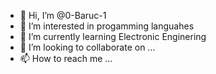- 👋 Hi, I’m @0-Baruc-1
- 👀 I’m interested in progamming languahes
- 🌱 I’m currently learning Electronic Enginering
- 💞️ I’m looking to collaborate on ...
- 📫 How to reach me ...

<!---
0-Baruc-1/0-Baruc-1 is a ✨ special ✨ repository because its `README.md` (this file) appears on your GitHub profile.
You can click the Preview link to take a look at your changes.
--->

